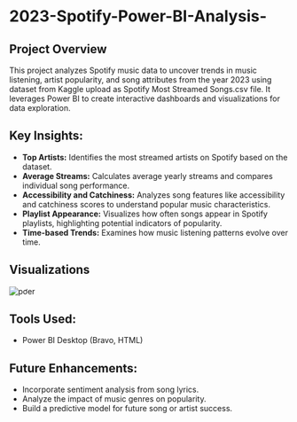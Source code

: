 # 2023-Spotify-Power-BI-Analysis-
## Project Overview

This project analyzes Spotify music data to uncover trends in music listening, artist popularity, and song attributes from the year 2023 using dataset from Kaggle upload as Spotify Most Streamed Songs.csv file. It leverages Power BI to create interactive dashboards and visualizations for data exploration. 

## Key Insights:

* **Top Artists:** Identifies the most streamed artists on Spotify based on the dataset.
* **Average Streams:** Calculates average yearly streams and compares individual song performance.
* **Accessibility and Catchiness:**  Analyzes song features like accessibility and catchiness scores to understand popular music characteristics.
* **Playlist Appearance:**  Visualizes how often songs appear in Spotify playlists, highlighting potential indicators of popularity. 
* **Time-based Trends:** Examines how music listening patterns evolve over time. 

## Visualizations

![pơer](https://github.com/user-attachments/assets/7430f033-a805-44cf-80d8-cc341a765813)


## Tools Used:

* Power BI Desktop (Bravo, HTML)


## Future Enhancements:

* Incorporate sentiment analysis from song lyrics.
* Analyze the impact of music genres on popularity.
* Build a predictive model for future song or artist success. 
